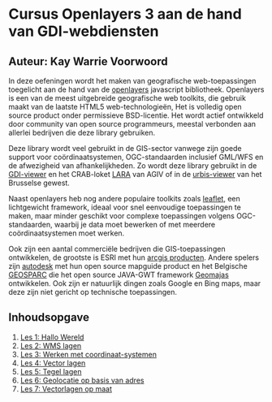 Cursus Openlayers 3 aan de hand van GDI-webdiensten
====
Auteur: Kay Warrie
Voorwoord 
----

In deze oefeningen wordt het maken van geografische web-toepassingen toegelicht aan de hand van de [openlayers](http://openlayers.org/) javascript bibliotheek. 
Openlayers is een van de meest uitgebreide geografische web toolkits, die gebruik maakt van de laatste HTML5 web-technologieën, Het is volledig open source product onder permissieve BSD-licentie. Het wordt actief ontwikkeld door community van open source programmeurs, meestal verbonden aan allerlei bedrijven die deze library gebruiken. 

Deze library wordt veel gebruikt in de GIS-sector vanwege zijn goede support voor coördinaatsystemen, OGC-standaarden inclusief GML/WFS en de afwezigheid van afhankelijkheden. Zo wordt deze library gebruikt in de [GDI-viewer](http://geo-vlaanderen.agiv.be/gdiviewer/) en het CRAB-loket [LARA](https://crab.agiv.be/Lara/Home/Index2) van AGIV of in de [urbis-viewer](http://www.mybrugis.irisnet.be/MyBruGIS/brugis/) van het Brusselse gewest.

Naast openlayers heb nog andere populaire toolkits zoals [leaflet](http://leafletjs.com/), een lichtgewicht framework, ideaal voor snel eenvoudige toepassingen te maken, maar minder geschikt voor complexe toepassingen volgens OGC-standaarden, waarbij je data moet bewerken of met meerdere coördinaatsystemen moet werken.

Ook zijn een aantal commerciële bedrijven die GIS-toepassingen ontwikkelen, de grootste is ESRI met hun [arcgis producten](https://developers.arcgis.com/en/). Andere spelers zijn [autodesk](http://www.autodesk.com/products/infrastructure-map-server/overview) met hun open source mapguide product en het Belgische [GEOSPARC](http://www.geosparc.com/) die het open source JAVA-GWT framework [Geomajas](http://www.geomajas.org/) ontwikkelen.
Ook zijn er natuurlijk dingen zoals Google en Bing maps, maar deze zijn niet gericht op technische toepassingen. 

Inhoudsopgave 
-----
 1. [Les 1: Hallo Wereld](LES1.md)
 2. [Les 2: WMS lagen](LES2.md)
 3. [Les 3: Werken met coordinaat-systemen](LES3.md)
 4. [Les 4: Vector lagen](LES4.md) 
 5. [Les 5: Tegel lagen](LES5.md) 
 6. [Les 6: Geolocatie op basis van adres](LES6.md) 
 7. [Les 7: Vectorlagen op maat](LES7.md) 

